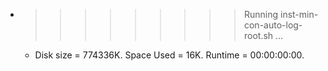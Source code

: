 * >>>>>>>>> Running inst-min-con-auto-log-root.sh ...
  * Disk size = 774336K. Space Used = 16K. Runtime = 00:00:00:00.
